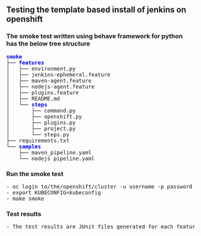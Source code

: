 ## Testing the template based install of jenkins on openshift

### The smoke test written using behave framework for python has the below tree structure
<pre><font color="#0000FF"><b>smoke</b></font>
├── <font color="#0000FF"><b>features</b></font>
│   ├── environment.py
│   ├── jenkins-ephemeral.feature
│   ├── maven-agent.feature
│   ├── nodejs-agent.feature
│   ├── plugins.feature
│   ├── README.md
│   └── <font color="#0000FF"><b>steps</b></font>
│       ├── command.py
│       ├── openshift.py
│       ├── plugins.py
│       ├── project.py
│       └── steps.py
├── requirements.txt
└── <font color="#0000FF"><b>samples</b></font>
    ├── maven_pipeline.yaml
    └── nodejs_pipeline.yaml</pre>


### Run the smoke test

<pre>- oc login to/the/openshift/cluster -u username -p password --kubeconfig=kubeconfig
- export KUBECONFIG=kubeconfig
- make smoke</pre>

### Test results 
<pre>- The test results are JUnit files generated for each feature & are collected in out dir post test run is complete
</pre>
